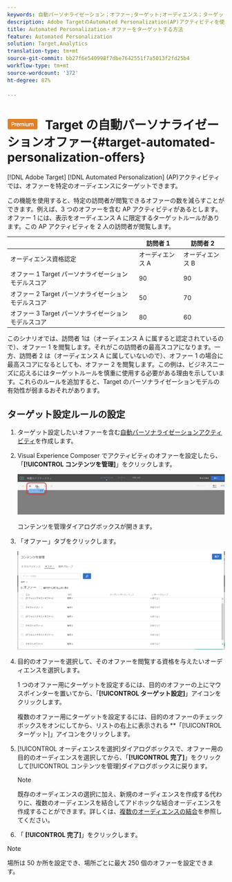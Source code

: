 ```yaml
---
keywords: 自動パーソナライゼーション；オファー;ターゲット;オーディエンス；ターゲットルール；ターゲット設定
description: Adobe TargetのAutomated Personalization(AP)アクティビティを使用して、個々のオファーを特定のオーディエンスにターゲットする方法を学びます。
title: Automated Personalization・オファーをターゲットする方法
feature: Automated Personalization
solution: Target,Analytics
translation-type: tm+mt
source-git-commit: bb27f6e540998f7dbe7642551f7a5013f2fd25b4
workflow-type: tm+mt
source-wordcount: '372'
ht-degree: 87%

---
```



# ![PREMIUM](/help/assets/premium.png) Target の自動パーソナライゼーションオファー{#target-automated-personalization-offers}

[!DNL Adobe Target] [!DNL Automated Personalization] (AP)アクティビティでは、オファーを特定のオーディエンスにターゲットできます。

この機能を使用すると、特定の訪問者が閲覧できるオファーの数を減らすことができます。例えば、3 つのオファーを含む AP アクティビティがあるとします。オファー 1 には、表示をオーディエンス A に限定するターゲットルールがあります。この AP アクティビティを 2 人の訪問者が閲覧します。

|  | 訪問者 1 | 訪問者 2 |
|--- |--- |--- |
| オーディエンス資格認定 | オーディエンス A | オーディエンス B |
| オファー 1 Target パーソナライゼーションモデルスコア | 90 | 90 |
| オファー 2 Target パーソナライゼーションモデルスコア | 50 | 70 |
| オファー 3 Target パーソナライゼーションモデルスコア | 80 | 60 |

このシナリオでは、訪問者 1は（オーディエンス A に属すると認定されているので）、オファー 1 を閲覧します。それがこの訪問者の最高スコアになります。一方、訪問者 2 は（オーディエンス A に属していないので）、オファー 1 の場合に最高スコアになるとしても、オファー 2 を閲覧します。この例は、ビジネスニーズに応えるにはターゲットルールを慎重に使用する必要がある理由を示しています。これらのルールを追加すると、Target のパーソナライゼーションモデルの有効性が弱まるおそれがあります。

## ターゲット設定ルールの設定

1. ターゲット設定したいオファーを含む[自動パーソナライゼーションアクティビティ](/help/c-activities/t-automated-personalization/create-ap-activity.md)を作成します。
1. Visual Experience Composer でアクティビティのオファーを設定したら、「**[!UICONTROL コンテンツを管理]**」をクリックします。

   ![コンテンツを管理](/help/c-activities/t-automated-personalization/assets/manage-content.png)

   コンテンツを管理ダイアログボックスが開きます。

1. 「オファー」タブをクリックします。

   ![オファーページ](/help/c-activities/t-automated-personalization/assets/manage-content-offers.png)

1. 目的のオファーを選択して、そのオファーを閲覧する資格を与えたいオーディエンスを選択します。

   1 つのオファー用にターゲットを設定するには、目的のオファーの上にマウスポインターを置いてから、「**[!UICONTROL ターゲット設定]**」アイコンをクリックします。

   複数のオファー用にターゲットを設定するには、目的のオファーのチェックボックスをオンにしてから、リストの右上に表示される **「[!UICONTROL ターゲット]」アイコンをクリックします。

1. [!UICONTROL オーディエンスを選択]ダイアログボックスで、オファー用の目的のオーディエンスを選択してから、「**[!UICONTROL 完了]**」をクリックして[!UICONTROL コンテンツを管理]ダイアログボックスに戻ります。

   >[!NOTE]
   >
   >既存のオーディエンスの選択に加え、新規のオーディエンスを作成する代わりに、複数のオーディエンスを結合してアドホックな結合オーディエンスを作成することができます。詳しくは、[複数のオーディエンスの結合](/help/c-target/combining-multiple-audiences.md#concept_A7386F1EA4394BD2AB72399C225981E5)を参照してください。

1. 「 **[!UICONTROL 完了]**」をクリックします。

>[!NOTE]
>
>場所は 50 か所を設定でき、場所ごとに最大 250 個のオファーを設定できます。
